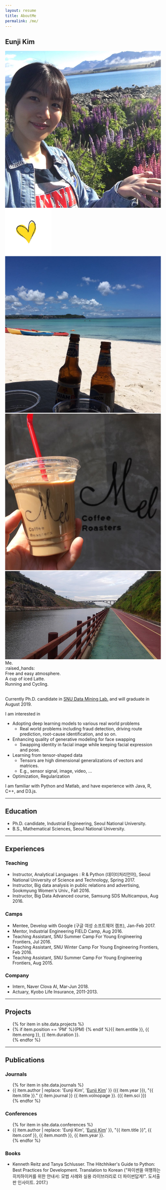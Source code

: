 ```yaml
---
layout: resume
title: AboutMe
permalink: /me/
---
```


## Eunji Kim

<div class="myphotos"> 
    <a href="{{page.url}}" class="p-0 myphoto"><img src="/assets/mine/me.jpeg"></a>
    <a href="{{page.url}}" class="p-l myphoto"><img src="/assets/mine/smallheart.png"></a>
    <a href="{{page.url}}" class="p-1 myphoto"><img src="/assets/mine/beer2.jpeg"></a>
    <a href="{{page.url}}" class="p-2 myphoto"><img src="/assets/mine/latte2.jpeg"></a>
    <a href="{{page.url}}" class="p-3 myphoto"><img src="/assets/mine/track.jpg"></a>
    <div class="caption c-0">Me.</div>
    <div class="caption c-l">:raised_hands:</div>
    <div class="caption c-1">Free and easy atmosphere.</div>
    <div class="caption c-2">A cup of iced Latte.</div>
    <div class="caption c-3">Running and Cycling.</div>
</div>
<br>


Currently Ph.D. candidate in [SNU Data Mining Lab.](http://dm.snu.ac.kr/) and will graduate in August 2019.

I am interested in

- Adopting deep learning models to various real world problems
    - Real world problems including fraud detection, driving route prediction, root-cause identification, and so on.
- Enhancing quality of generative modeling for face swapping
    - Swapping identity in facial image while keeping facial expression and pose.
- Learning from tensor-shaped data
    - Tensors are high dimensional generalizations of vectors and matrices.
    - E.g., sensor signal, image, video, ...
- Optimization, Regularization

I am familiar with Python and Matlab, and have experience with Java, R, C++, and D3.js.

---

## Education

- Ph.D. candidate, Industrial Engineering, Seoul National University.
- B.S., Mathematical Sciences, Seoul National University.

---

## Experiences

### Teaching

- Instructor, Analytical Languages : R & Python (데이터처리언어), Seoul National University of Science and Technology, Spring 2017.
- Instructor, Big data analysis in public relations and advertising, Sookmyung Women's Univ., Fall 2016.
- Instructor, Big Data Advanced course, Samsung SDS Multicampus, Aug 2016.

### Camps

- Mentee, Develop with Google (구글 여성 소프트웨어 캠프), Jan-Feb 2017.
- Mentor, Industrial Engineering FIELD Camp, Aug 2016.
- Teaching Assistant, SNU Summer Camp For Young Engineering Frontiers, Jul 2016.
- Teaching Assistant, SNU Winter Camp For Young Engineering Frontiers, Feb 2016.
- Teaching Assistant, SNU Summer Camp For Young Engineering Frontiers, Aug 2015.

###  Company

- Intern, Naver Clova AI, Mar-Jun 2018.
- Actuary, Kyobo Life Insurance, 2011-2013.

---

## Projects

 <ul>
{% for item in site.data.projects %}
  <li>
      {% if item.position == 'PM' %}(PM) {% endif %}{{ item.entitle }}, {{ item.enorg }}, {{ item.duration }}.
  </li>
{% endfor %}
</ul>  

---
 
## Publications

### Journals

 <ul>
{% for item in site.data.journals %}
  <li>
      {{ item.author | replace: 'Eunji Kim', '<u>Eunji Kim</u>' }} ({{ item.year }}), "{{ item.title }}." {{ item.journal }} {{ item.volnopage }}. ({{ item.sci }})
  </li>
{% endfor %}
</ul>  

### Conferences

 <ul>
{% for item in site.data.conferences %}
  <li>
      {{ item.author | replace: 'Eunji Kim', '<u>Eunji Kim</u>' }}, "{{ item.title }}", {{ item.conf }}, {{ item.month }}, {{ item.year }}.
  </li>
{% endfor %}
</ul> 

### Books

- Kenneth Reitz and Tanya Schlusser. The Hitchhiker's Guide to Python: Best Practices for Development. Translation to Korean ("파이썬을 여행하는 히치하이커를 위한 안내서: 모범 사례와 실용 라이브러리로 더 파이썬답게!". 도서출판 인사이트. 2017.)
